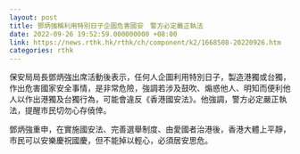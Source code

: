 ```yaml
---
layout: post
title: 鄧炳強稱利用特別日子企圖危害國安　警方必定嚴正執法
date: 2022-09-26 19:52:59.000000000 +08:00
link: https://news.rthk.hk/rthk/ch/component/k2/1668508-20220926.htm
categories: rthk
---
```


保安局局長鄧炳強出席活動後表示，任何人企圖利用特別日子，製造港獨或台獨，作出危害國家安全事情，是非常危險，強調若涉及鼓吹、煽惑他人、明知而便利他人以作出港獨及台獨行為，可能會違反《香港國安法》。他強調，警方必定嚴正執法，提醒市民切勿心存僥倖。

鄧炳強重申，在實施國安法、完善選舉制度、由愛國者治港後，香港大體上平靜，市民可以安樂慶祝國慶，但不能掉以輕心，必須居安思危。
